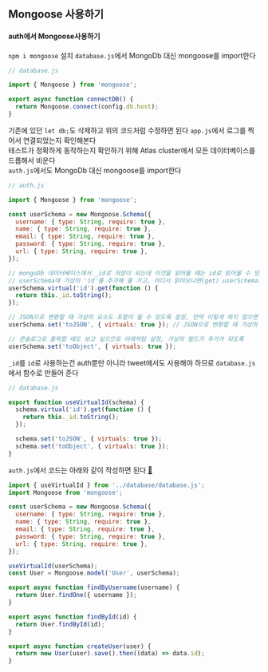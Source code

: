 ## Mongoose 사용하기

#### auth에서 Mongoose사용하기

`npm i mongoose` 설치 `database.js`에서 MongoDb 대신 mongoose를 import한다

```js
// database.js

import { Mongoose } from 'mongoose';

export async function connectDB() {
  return Mongoose.connect(config.db.host);
}
```

기존에 있던 `let db;`도 삭제하고 위의 코드처럼 수정하면 된다 `app.js`에서 로그를 찍어서 연결되었는지 확인해본다  
테스트가 정확하게 동작하는지 확인하기 위해 Atlas cluster에서 모든 데이터베이스를 드롭해서 비운다  
`auth.js`에서도 MongoDb 대신 mongoose를 import한다

```js
// auth.js

import { Mongoose } from 'mongoose';

const userSchema = new Mongoose.Schema({
  username: { type: String, require: true },
  name: { type: String, require: true },
  email: { type: String, require: true },
  password: { type: String, require: true },
  url: { type: String, require: true },
});

// mongoDb 데이터베이스에서 _id로 저장이 되는데 이것을 읽어올 때는 id로 읽어올 수 있게 변환해주려면 아래처럼 코드를 작성해준다
// userSchema에 가상의 'id'를 추가해 줄 거고, 어디서 읽어오냐면(get) userSchema의 _id를 (오브젝트에서 문자로 변환해서)읽어올거야
userSchema.virtual('id').get(function () {
  return this._id.toString();
});

// JSON으로 변환할 때 가상의 요소도 포함이 될 수 있도록 설정, 만약 이렇게 하지 않으면 _id를  id로 접근은 할 수 있지만 JSON에 포함은 되지 않음
userSchema.set('toJSON', { virtuals: true }); // JSON으로 변환할 때 가상의 요소도 포함될 수 있도록 설정

// 콘솔로그로 출력할 때도 보고 싶으므로 아래처럼 설정, 가상의 필드가 추가가 되도록
userSchema.set('toObject', { virtuals: true });
```

`_id`를 `id`로 사용하는건 auth뿐만 아니라 tweet에서도 사용해야 하므로 `database.js`에서 함수로 만들어 준다

```js
// database.js

export function useVirtualId(schema) {
  schema.virtual('id').get(function () {
    return this._id.toString();
  });

  schema.set('toJSON', { virtuals: true });
  schema.set('toObject', { virtuals: true });
}
```

`auth.js`에서 코드는 아래와 같이 작성하면 된다 [👀](https://github.com/yoonsery/twitter-clone-coding-server/commit/fdbaec3904b9ea6fa4b84640f638ce0575026b58)

```js
import { useVirtualId } from '../database/database.js';
import Mongoose from 'mongoose';

const userSchema = new Mongoose.Schema({
  username: { type: String, require: true },
  name: { type: String, require: true },
  email: { type: String, require: true },
  password: { type: String, require: true },
  url: { type: String, require: true },
});

useVirtualId(userSchema);
const User = Mongoose.model('User', userSchema);

export async function findByUsername(username) {
  return User.findOne({ username });
}

export async function findById(id) {
  return User.findById(id);
}

export async function createUser(user) {
  return new User(user).save().then((data) => data.id);
}
```
